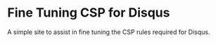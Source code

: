 # Fine Tuning CSP for Disqus

A simple site to assist in fine tuning the CSP rules required for Disqus.